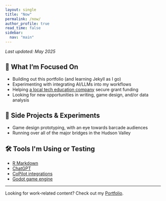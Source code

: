 ```yaml
---
layout: single
title: "Now"
permalink: /now/
author_profile: true
read_time: false
sidebar:
  nav: "main"
---
```


_Last updated: May 2025_

## 🧠 What I’m Focused On

- Building out this portfolio (and learning Jekyll as I go)
- Experimenting with integrating AI/LLMs into my workflows
- Helping [a local tech education company](https://openhubproject.com/) secure grant funding
- Looking for new opportunities in writing, game design, and/or data analysis

## 🧪 Side Projects & Experiments

- Game design prototyping, with an eye towards barcade audiences
- Running over all of the major bridges in the Hudson Valley

## 🛠 Tools I'm Using or Testing

- [R Markdown](https://rmarkdown.rstudio.com/)
- [ChatGPT](https://chatgpt.com/)
- [CoPilot integrations](https://copilot.microsoft.com/chats/mkbJ8opRfFJUaRwqU3wbc)
- [Godot game engine](https://godotengine.org/) 

---

Looking for work-related content? Check out my [Portfolio](/portfolio/).
